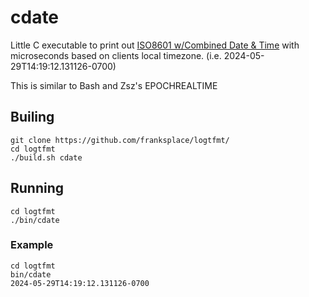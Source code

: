# cdate

Little C executable to print out [ISO8601 w/Combined Date & Time](https://en.wikipedia.org/wiki/ISO_8601#Combined_date_and_time_representations "WikiPedia - ISO 8601 with Combined Date & Time") with microseconds based on clients local timezone.
(i.e. 2024-05-29T14:19:12.131126-0700)

This is similar to Bash and Zsz's EPOCHREALTIME

## Builing
```
git clone https://github.com/franksplace/logtfmt/
cd logtfmt
./build.sh cdate
```

## Running
```
cd logtfmt
./bin/cdate
```

### Example
```
cd logtfmt
bin/cdate
2024-05-29T14:19:12.131126-0700
```
